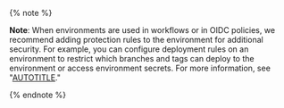 {% note %}

**Note**: When environments are used in workflows or in OIDC policies, we recommend adding protection rules to the environment for additional security. For example, you can configure deployment rules on an environment to restrict which branches and tags can deploy to the environment or access environment secrets. For more information, see "[AUTOTITLE](/actions/deployment/targeting-different-environments/managing-environments-for-deployment#deployment-protection-rules)."

{% endnote %}
